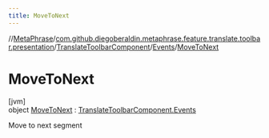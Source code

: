 ```yaml
---
title: MoveToNext
---
```

//[MetaPhrase](../../../../../index.html)/[com.github.diegoberaldin.metaphrase.feature.translate.toolbar.presentation](../../../index.html)/[TranslateToolbarComponent](../../index.html)/[Events](../index.html)/[MoveToNext](index.html)



# MoveToNext



[jvm]\
object [MoveToNext](index.html) : [TranslateToolbarComponent.Events](../index.html)

Move to next segment


